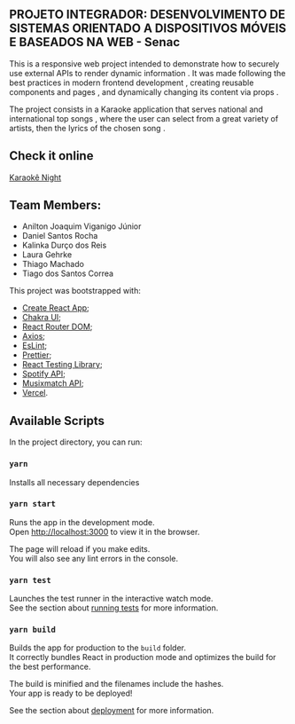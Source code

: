 ## PROJETO INTEGRADOR: DESENVOLVIMENTO DE SISTEMAS ORIENTADO A DISPOSITIVOS MÓVEIS E BASEADOS NA WEB - Senac

This is a responsive web project intended to demonstrate how to securely use external APIs to render dynamic information . It was made following the best practices in modern frontend development , creating reusable components and pages , and dynamically changing its content via props .

The project consists in a Karaoke application that serves national and international top songs , where the user can select from a great variety of artists, then the lyrics of the chosen song .

## Check it online

[Karaokê Night](karaoke-opal.vercel.app)

## Team Members:

- Anilton Joaquim Viganigo Júnior
- Daniel Santos Rocha
- Kalinka Durço dos Reis
- Laura Gehrke
- Thiago Machado
- Tiago dos Santos Correa

This project was bootstrapped with:

- [Create React App](https://github.com/facebook/create-react-app);
- [Chakra UI](https://chakra-ui.com/);
- [React Router DOM](https://reactrouter.com/);
- [Axios](https://axios-http.com/ptbr/);
- [EsLint](https://eslint.org/);
- [Prettier](https://prettier.io/);
- [React Testing Library](https://testing-library.com/docs/react-testing-library/intro/);
- [Spotify API](https://developer.spotify.com/dashboard/);
- [Musixmatch API](https://developer.musixmatch.com/);
- [Vercel](https://vercel.com/).

## Available Scripts

In the project directory, you can run:

### `yarn`

Installs all necessary dependencies

### `yarn start`

Runs the app in the development mode.<br />
Open [http://localhost:3000](http://localhost:3000) to view it in the browser.

The page will reload if you make edits.<br />
You will also see any lint errors in the console.

### `yarn test`

Launches the test runner in the interactive watch mode.<br />
See the section about [running tests](https://facebook.github.io/create-react-app/docs/running-tests) for more information.

### `yarn build`

Builds the app for production to the `build` folder.<br />
It correctly bundles React in production mode and optimizes the build for the best performance.

The build is minified and the filenames include the hashes.<br />
Your app is ready to be deployed!

See the section about [deployment](https://facebook.github.io/create-react-app/docs/deployment) for more information.

